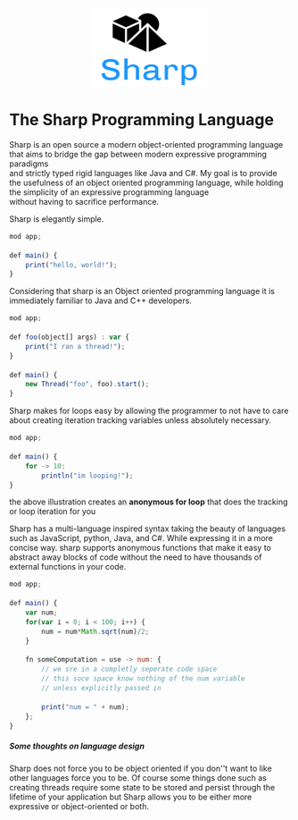 
<a name="logo"/>  
<div align="center">  
<a href="https://github.com/" target="_blank">  
<img src="https://github.com/AndroDevcd/Sharp/blob/master/doc/logo.png?raw=true" alt="Sharp Logo" width="210" height="142"></img>  
</a>  
</div>  
  
# The Sharp Programming Language  
Sharp is an open source a modern object-oriented programming language that aims to bridge the gap between modern expressive programming paradigms   
and strictly typed rigid languages like Java and C#. My goal is to provide the usefulness of an object oriented programming language, while holding the simplicity of an expressive programming language   
without having to sacrifice performance.   
  
Sharp is elegantly simple.  
```javascript  
mod app;  
  
def main() {  
    print("hello, world!");  
}  
```  
  
Considering that sharp is an Object oriented programming language it is immediately familiar to Java and C++ developers.

```javascript
mod app;

def foo(object[] args) : var {
	print("I ran a thread!");
}

def main() {
	new Thread("foo", foo).start();
}
```

Sharp makes for loops easy by allowing the programmer to not have to care about creating iteration tracking variables unless absolutely necessary.

```javascript
mod app;

def main() {
	for -> 10:
		println("im looping!");
}
```
 the above illustration creates an **anonymous for loop** that does the tracking or loop iteration for you

Sharp has a multi-language inspired syntax taking the beauty of languages such as JavaScript, python, Java, and C#. While expressing it in a more concise way. sharp supports anonymous functions that make it easy to abstract away blocks of code without the need to have thousands of external functions in your code.

```javascript
mod app;

def main() {
	var num;
	for(var i = 0; i < 100; i++) {
		num = num*Math.sqrt(num)/2;
	}

	fn someComputation = use -> num: {
		// we sre in a completly seperate code space
		// this soce space know nothing of the num variable
		// unless explicitly passed in

		print("num = " + num);
	};
}
```

##### Some thoughts on language design
Sharp does not force you to be object oriented if you don''t want to like other languages force you to be. Of course some things done such as creating threads require some state to be stored and persist through the lifetime of your application but Sharp allows you to be either more expressive or object-oriented or both.